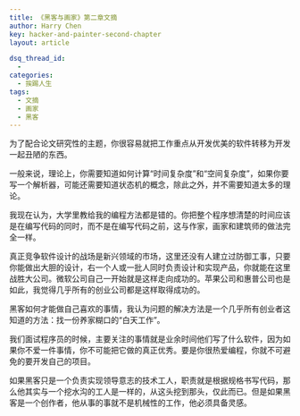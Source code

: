 ```yaml
---
title: 《黑客与画家》第二章文摘
author: Harry Chen
key: hacker-and-painter-second-chapter
layout: article

dsq_thread_id:
  - 
categories:
  - 挨踢人生
tags:
  - 文摘
  - 画家
  - 黑客
---
```


  为了配合论文研究性的主题，你很容易就把工作重点从开发优美的软件转移为开发一起丑陋的东西。

  一般来说，理论上，你需要知道如何计算“时间复杂度”和“空间复杂度”，如果你要写一个解析器，可能还需要知道状态机的概念，除此之外，并不需要知道太多的理论。

  我现在认为，大学里教给我的编程方法都是错的。你把整个程序想清楚的时间应该是在编写代码的同时，而不是在编写代码之前，这与作家，画家和建筑师的做法完全一样。

  真正竞争软件设计的战场是新兴领域的市场，这里还没有人建立过防御工事，只要你能做出大胆的设计，右一个人或一批人同时负责设计和实现产品，你就能在这里战胜大公司。微软公司自己一开始就是这样走向成功的。苹果公司和惠普公司也是如此，我觉得几乎所有的创业公司都是这样取得成功的。

  黑客如何才能做自己喜欢的事情，我认为问题的解决方法是一个几乎所有创业者这知道的方法：找一份养家糊口的“白天工作”。

  我们面试程序员的时候，主要关注的事情就是业余时间他们写了什么软件，因为如果你不爱一件事情，你不可能把它做的真正优秀。要是你很热爱编程，你就不可避免的要开发自己的项目。

  如果黑客只是一个负责实现领导意志的技术工人，职责就是根据规格书写代码，那么他其实与一个挖水沟的工人是一样的，从这头挖到那头，仅此而已。但是如果黑客是一个创作者，他从事的事就不是机械性的工作，他必须具备灵感。
